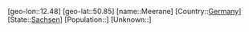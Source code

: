 ﻿---
location: [50.85,12.48]
type: City
tags:
- geo/City


SpocWebEntityId: 32373
isDeleted: false
confidential: public

---
[geo-lon::12.48]
[geo-lat::50.85]
[name::Meerane]
[Country::[Germany](geo/Continent/Europe/Germany.md)]
[State::[Sachsen](geo/Continent/Europe/Germany/Sachsen.md)]
[Population::]
[Unknown::]

